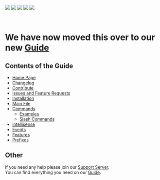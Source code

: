 [![](https://img.shields.io/discord/769710808435261490.svg?style=flat-square)](https://discord.gg/jUNbV5u)
[![](https://img.shields.io/npm/dt/cdhandler.svg?style=flat-square)](https://www.npmjs.com/package/cdhandler)
[![](https://img.shields.io/npm/dm/cdhandler.svg?style=flat-square&color=blue)](https://www.npmjs.com/package/cdhandler)
[![](https://img.shields.io/npm/v/cdhandler.svg?style=flat-square&color=blue)](https://www.npmjs.com/package/cdhandler)
[![](https://img.shields.io/badge/license-Apache%202-blue.svg?style=flat-square)](https://github.com/CreativeDevelopments/CDHandler)

<br>

# We have now moved this over to our new [Guide](https://docs.creativedevelopments.org/cdhandler)

## Contents of the Guide

- [Home Page](https://docs.creativedevelopments.org/cdhandler)
- [Changelog](https://docs.creativedevelopments.org/cdhandler/development/changelog)
- [Contribute](https://docs.creativedevelopments.org/cdhandler/development/contribute)
- [Issues and Feature Requests](https://docs.creativedevelopments.org/cdhandler/development/issues-and-feature-requests)
- [Installation](https://docs.creativedevelopments.org/cdhandler/using-cdhandler/installation)
- [Main File](https://docs.creativedevelopments.org/cdhandler/using-cdhandler/main-file)
- [Commands](https://docs.creativedevelopments.org/cdhandler/using-cdhandler/commands)
  - [Examples](https://docs.creativedevelopments.org/cdhandler/using-cdhandler/commands/examples)
  - [Slash Commands](https://docs.creativedevelopments.org/cdhandler/using-cdhandler/commands/slash-commands)
- [Intellisense](https://docs.creativedevelopments.org/cdhandler/using-cdhandler/intellisense)
- [Events](https://docs.creativedevelopments.org/cdhandler/using-cdhandler/events)
- [Features](https://docs.creativedevelopments.org/cdhandler/using-cdhandler/features)
- [Prefixes](https://docs.creativedevelopments.org/cdhandler/using-cdhandler/prefixes)

## Other

If you need any help please join our [Support Server](https://discord.com/invite/jUNbV5u).  
You can find everything you need on our [Guide](https://docs.creativedevelopments.org/cdhandler).
